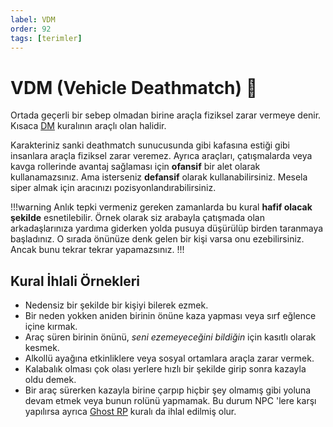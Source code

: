 ```yaml
---
label: VDM
order: 92
tags: [terimler]
---
```


# VDM (Vehicle Deathmatch) :construction:

Ortada geçerli bir sebep olmadan birine araçla fiziksel zarar vermeye denir. Kısaca [DM](/rules/terminology/dm.md) kuralının araçlı olan halidir.

Karakteriniz sanki deathmatch sunucusunda gibi kafasına estiği gibi insanlara araçla fiziksel zarar veremez. Ayrıca araçları, çatışmalarda veya kavga rollerinde avantaj sağlaması için **ofansif** bir alet olarak kullanamazsınız. Ama isterseniz **defansif** olarak kullanabilirsiniz. Mesela siper almak için aracınızı pozisyonlandırabilirsiniz.

!!!warning
Anlık tepki vermeniz gereken zamanlarda bu kural **hafif olacak şekilde** esnetilebilir. Örnek olarak siz arabayla çatışmada olan arkadaşlarınıza yardıma giderken yolda pusuya düşürülüp birden taranmaya başladınız. O sırada önünüze denk gelen bir kişi varsa onu ezebilirsiniz. Ancak bunu tekrar tekrar yapamazsınız.
!!!

## Kural İhlali Örnekleri

- Nedensiz bir şekilde bir kişiyi bilerek ezmek.
- Bir neden yokken aniden birinin önüne kaza yapması veya sırf eğlence içine kırmak.
- Araç süren birinin önünü, _seni ezemeyeceğini bildiğin_ için kasıtlı olarak kesmek.
- Alkollü ayağına etkinliklere veya sosyal ortamlara araçla zarar vermek.
- Kalabalık olması çok olası yerlere hızlı bir şekilde girip sonra kazayla oldu demek.
- Bir araç sürerken kazayla birine çarpıp hiçbir şey olmamış gibi yoluna devam etmek veya bunun rolünü yapmamak. Bu durum NPC 'lere karşı yapılırsa ayrıca [Ghost RP](/rules/terminology/ghost-rp.md) kuralı da ihlal edilmiş olur.

